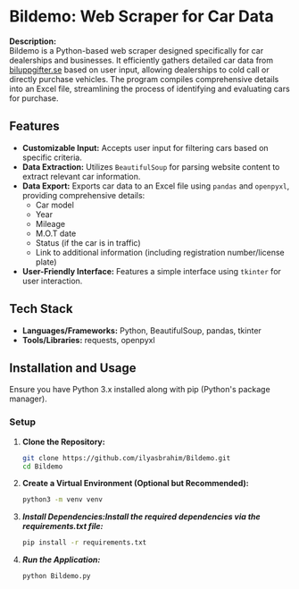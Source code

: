 # Bildemo: Web Scraper for Car Data

**Description:**  
Bildemo is a Python-based web scraper designed specifically for car dealerships and businesses. It efficiently gathers detailed car data from [biluppgifter.se](https://biluppgifter.se) based on user input, allowing dealerships to cold call or directly purchase vehicles. The program compiles comprehensive details into an Excel file, streamlining the process of identifying and evaluating cars for purchase.

## Features

- **Customizable Input:** Accepts user input for filtering cars based on specific criteria.
- **Data Extraction:** Utilizes `BeautifulSoup` for parsing website content to extract relevant car information.
- **Data Export:** Exports car data to an Excel file using `pandas` and `openpyxl`, providing comprehensive details:
  - Car model
  - Year
  - Mileage
  - M.O.T date
  - Status (if the car is in traffic)
  - Link to additional information (including registration number/license plate)
- **User-Friendly Interface:** Features a simple interface using `tkinter` for user interaction.

## Tech Stack

- **Languages/Frameworks:** Python, BeautifulSoup, pandas, tkinter
- **Tools/Libraries:** requests, openpyxl

## Installation and Usage


Ensure you have Python 3.x installed along with pip (Python's package manager).

### Setup

1. **Clone the Repository:**

   ```bash
   git clone https://github.com/ilyasbrahim/Bildemo.git
   cd Bildemo

2. **Create a Virtual Environment (Optional but Recommended):**
   
    ```bash
    python3 -m venv venv

3. ***Install Dependencies:Install the required dependencies via the requirements.txt file:***
 
     ```bash
    pip install -r requirements.txt

4. ***Run the Application:***
   
   ```bash
   python Bildemo.py
